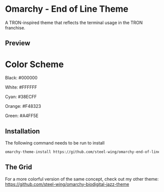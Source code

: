 # Omarchy - End of Line Theme

A TRON-inspired theme that reflects the terminal usage in the TRON franchise.

## Preview



# Color Scheme

Black: #000000

White: #FFFFFF

Cyan: #38ECFF

Orange: #F48323

Green: #A4FF5E



## Installation

The following command needs to be run to install 

```bash
omarchy-theme-install https://github.com/steel-wing/omarchy-end-of-line-theme.git
```

## The Grid
For a more colorful version of the same concept, check out my other theme:
https://github.com/steel-wing/omarchy-biodigital-jazz-theme
